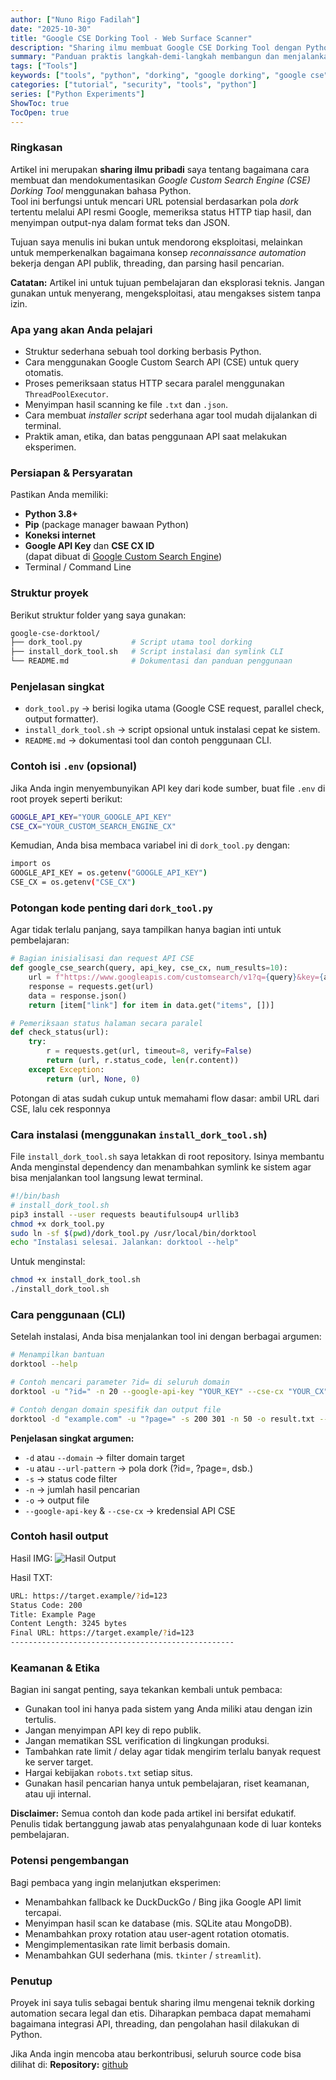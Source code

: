 ```yaml
---
author: ["Nuno Rigo Fadilah"]
date: "2025-10-30"
title: "Google CSE Dorking Tool - Web Surface Scanner"
description: "Sharing ilmu membuat Google CSE Dorking Tool dengan Python mencakup instalasi, penggunaan CLI, pemeriksaan status HTTP paralel, ekspor hasil ke TXT/JSON, serta praktik keamanan dan etika. Kode lengkap tersedia di repository untuk eksperimen dan pembelajaran."
summary: "Panduan praktis langkah-demi-langkah membangun dan menjalankan tool dorking berbasis Google Custom Search API. Pembaca akan belajar cara mengumpulkan URL dari CSE, memeriksa respons secara paralel, menyimpan hasil, serta menerapkan konfigurasi dan langkah keamanan untuk eksperimen yang bertanggung jawab."
tags: ["Tools"]
keywords: ["tools", "python", "dorking", "google dorking", "google cse", "recon", "web scanning", "google custom search"]
categories: ["tutorial", "security", "tools", "python"]
series: ["Python Experiments"]
ShowToc: true
TocOpen: true
---
```


### Ringkasan
Artikel ini merupakan **sharing ilmu pribadi** saya tentang bagaimana cara membuat dan mendokumentasikan *Google Custom Search Engine (CSE) Dorking Tool* menggunakan bahasa Python.  
Tool ini berfungsi untuk mencari URL potensial berdasarkan pola *dork* tertentu melalui API resmi Google, memeriksa status HTTP tiap hasil, dan menyimpan output-nya dalam format teks dan JSON.

Tujuan saya menulis ini bukan untuk mendorong eksploitasi, melainkan untuk memperkenalkan bagaimana konsep *reconnaissance automation* bekerja dengan API publik, threading, dan parsing hasil pencarian.

**Catatan:** Artikel ini untuk tujuan pembelajaran dan eksplorasi teknis. Jangan gunakan untuk menyerang, mengeksploitasi, atau mengakses sistem tanpa izin.

### Apa yang akan Anda pelajari
- Struktur sederhana sebuah tool dorking berbasis Python.
- Cara menggunakan Google Custom Search API (CSE) untuk query otomatis.
- Proses pemeriksaan status HTTP secara paralel menggunakan `ThreadPoolExecutor`.
- Menyimpan hasil scanning ke file `.txt` dan `.json`.
- Cara membuat *installer script* sederhana agar tool mudah dijalankan di terminal.
- Praktik aman, etika, dan batas penggunaan API saat melakukan eksperimen.

### Persiapan & Persyaratan
Pastikan Anda memiliki:
- **Python 3.8+**  
- **Pip** (package manager bawaan Python)  
- **Koneksi internet**  
- **Google API Key** dan **CSE CX ID**  
  (dapat dibuat di [Google Custom Search Engine](https://programmablesearchengine.google.com/))
- Terminal / Command Line

### Struktur proyek
Berikut struktur folder yang saya gunakan:
```bash
google-cse-dorktool/
├── dork_tool.py           # Script utama tool dorking
├── install_dork_tool.sh   # Script instalasi dan symlink CLI
└── README.md              # Dokumentasi dan panduan penggunaan
```

### Penjelasan singkat
- `dork_tool.py` → berisi logika utama (Google CSE request, parallel check, output formatter).
- `install_dork_tool.sh` → script opsional untuk instalasi cepat ke sistem.
- `README.md` → dokumentasi tool dan contoh penggunaan CLI.

### Contoh isi `.env` (opsional)
Jika Anda ingin menyembunyikan API key dari kode sumber, buat file `.env` di root proyek seperti berikut:
```bash
GOOGLE_API_KEY="YOUR_GOOGLE_API_KEY"
CSE_CX="YOUR_CUSTOM_SEARCH_ENGINE_CX"
```

Kemudian, Anda bisa membaca variabel ini di `dork_tool.py` dengan:
```bash
import os
GOOGLE_API_KEY = os.getenv("GOOGLE_API_KEY")
CSE_CX = os.getenv("CSE_CX")
```

### Potongan kode penting dari `dork_tool.py`
Agar tidak terlalu panjang, saya tampilkan hanya bagian inti untuk pembelajaran:
```python
# Bagian inisialisasi dan request API CSE
def google_cse_search(query, api_key, cse_cx, num_results=10):
    url = f"https://www.googleapis.com/customsearch/v1?q={query}&key={api_key}&cx={cse_cx}"
    response = requests.get(url)
    data = response.json()
    return [item["link"] for item in data.get("items", [])]

# Pemeriksaan status halaman secara paralel
def check_status(url):
    try:
        r = requests.get(url, timeout=8, verify=False)
        return (url, r.status_code, len(r.content))
    except Exception:
        return (url, None, 0)
```
Potongan di atas sudah cukup untuk memahami flow dasar: ambil URL dari CSE, lalu cek responnya

### Cara instalasi (menggunakan `install_dork_tool.sh`)
File `install_dork_tool.sh` saya letakkan di root repository.
Isinya membantu Anda menginstal dependency dan menambahkan symlink ke sistem agar bisa menjalankan tool langsung lewat terminal.
```bash
#!/bin/bash
# install_dork_tool.sh
pip3 install --user requests beautifulsoup4 urllib3
chmod +x dork_tool.py
sudo ln -sf $(pwd)/dork_tool.py /usr/local/bin/dorktool
echo "Instalasi selesai. Jalankan: dorktool --help"
```

Untuk menginstal:
```bash
chmod +x install_dork_tool.sh
./install_dork_tool.sh
```

### Cara penggunaan (CLI)
Setelah instalasi, Anda bisa menjalankan tool ini dengan berbagai argumen:
```bash
# Menampilkan bantuan
dorktool --help

# Contoh mencari parameter ?id= di seluruh domain
dorktool -u "?id=" -n 20 --google-api-key "YOUR_KEY" --cse-cx "YOUR_CX"

# Contoh dengan domain spesifik dan output file
dorktool -d "example.com" -u "?page=" -s 200 301 -n 50 -o result.txt --json
```
**Penjelasan singkat argumen:**
- `-d` atau `--domain` → filter domain target
- `-u` atau `--url-pattern` → pola dork (?id=, ?page=, dsb.)
- `-s` → status code filter
- `-n` → jumlah hasil pencarian
- `-o` → output file
- `--google-api-key` & `--cse-cx` → kredensial API CSE

### Contoh hasil output
Hasil IMG:
![Hasil Output](https://raw.githubusercontent.com/NunoRifa/Python-Dorking-Tools-CSE/refs/heads/master/images/img-dorking-tool-example-1.png)

Hasil TXT:
```bash
URL: https://target.example/?id=123
Status Code: 200
Title: Example Page
Content Length: 3245 bytes
Final URL: https://target.example/?id=123
--------------------------------------------------
```

### Keamanan & Etika
Bagian ini sangat penting, saya tekankan kembali untuk pembaca:
- Gunakan tool ini hanya pada sistem yang Anda miliki atau dengan izin tertulis.
- Jangan menyimpan API key di repo publik.
- Jangan mematikan SSL verification di lingkungan produksi.
- Tambahkan rate limit / delay agar tidak mengirim terlalu banyak request ke server target.
- Hargai kebijakan `robots.txt` setiap situs.
- Gunakan hasil pencarian hanya untuk pembelajaran, riset keamanan, atau uji internal.

**Disclaimer:** Semua contoh dan kode pada artikel ini bersifat edukatif. Penulis tidak bertanggung jawab atas penyalahgunaan kode di luar konteks pembelajaran.

### Potensi pengembangan
Bagi pembaca yang ingin melanjutkan eksperimen:
- Menambahkan fallback ke DuckDuckGo / Bing jika Google API limit tercapai.
- Menyimpan hasil scan ke database (mis. SQLite atau MongoDB).
- Menambahkan proxy rotation atau user-agent rotation otomatis.
- Mengimplementasikan rate limit berbasis domain.
- Menambahkan GUI sederhana (mis. `tkinter` / `streamlit`).

### Penutup
Proyek ini saya tulis sebagai bentuk sharing ilmu mengenai teknik dorking automation secara legal dan etis. Diharapkan pembaca dapat memahami bagaimana integrasi API, threading, dan pengolahan hasil dilakukan di Python.

Jika Anda ingin mencoba atau berkontribusi, seluruh source code bisa dilihat di:
**Repository:** [github](https://github.com/NunoRifa/Python-Dorking-Tools-CSE)